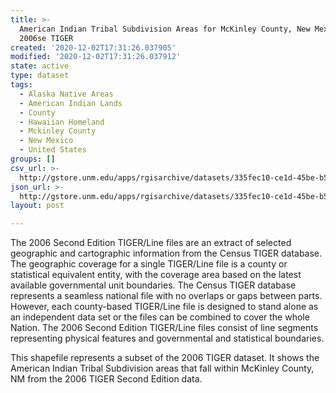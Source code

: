 ```yaml
---
title: >-
  American Indian Tribal Subdivision Areas for McKinley County, New Mexico,
  2006se TIGER
created: '2020-12-02T17:31:26.037905'
modified: '2020-12-02T17:31:26.037912'
state: active
type: dataset
tags:
  - Alaska Native Areas
  - American Indian Lands
  - County
  - Hawaiian Homeland
  - Mckinley County
  - New Mexico
  - United States
groups: []
csv_url: >-
  http://gstore.unm.edu/apps/rgisarchive/datasets/335fec10-ce1d-45be-b5f0-bd8ca0c3eba0/tgr2006se_mcki_aitscu.derived.csv
json_url: >-
  http://gstore.unm.edu/apps/rgisarchive/datasets/335fec10-ce1d-45be-b5f0-bd8ca0c3eba0/tgr2006se_mcki_aitscu.derived.json
layout: post

---
```

The 2006 Second Edition  TIGER/Line files are an extract of selected geographic and cartographic information from the Census TIGER database.  The geographic coverage for a single TIGER/Line file is a county or statistical equivalent entity, with the coverage area based on the latest available governmental unit boundaries.  The Census TIGER database represents a seamless national file with no overlaps or gaps between parts.  However, each county-based TIGER/Line file is designed to stand alone as an independent data set or the files can be combined to cover the whole Nation.  The 2006 Second Edition  TIGER/Line files consist of line segments representing physical features and governmental and statistical boundaries.  

This shapefile represents a subset of the 2006 TIGER dataset. It shows the American Indian Tribal Subdivision areas that fall within McKinley County, NM from the 2006 TIGER Second Edition data.
